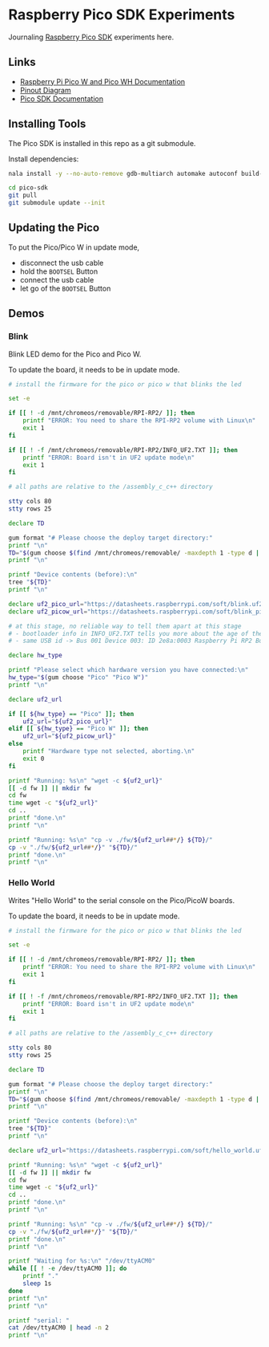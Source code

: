 # Raspberry Pico SDK Experiments

Journaling [Raspberry Pico SDK](https://www.raspberrypi.com/documentation/microcontrollers/c_sdk.html) experiments here.

## Links

- [Raspberry Pi Pico W and Pico WH Documentation](https://www.raspberrypi.com/documentation/microcontrollers/raspberry-pi-pico.html)
- [Pinout Diagram](https://datasheets.raspberrypi.com/pico/Pico-R3-A4-Pinout.pdf)
- [Pico SDK Documentation](https://datasheets.raspberrypi.com/pico/raspberry-pi-pico-c-sdk.pdf)

## Installing Tools

The Pico SDK is installed in this repo as a git submodule.

Install dependencies:

```bash { background=false category=install-picosdk closeTerminalOnSuccess=true excludeFromRunAll=true interactive=true interpreter=bash name=install-picosdk-dependencies promptEnv=true terminalRows=25 }
nala install -y --no-auto-remove gdb-multiarch automake autoconf build-essential texinfo libtool libftdi-dev libusb-1.0-0-dev
```

```bash { background=false category=install-picosdk closeTerminalOnSuccess=true excludeFromRunAll=true interactive=true interpreter=bash name=install-picosdk-update promptEnv=true terminalRows=25 }
cd pico-sdk
git pull
git submodule update --init
```

## Updating the Pico

To put the Pico/Pico W in update mode,

- disconnect the usb cable
- hold the `BOOTSEL` Button
- connect the usb cable
- let go of the `BOOTSEL` Button

## Demos

### Blink

Blink LED demo for the Pico and Pico W.

To update the board, it needs to be in update mode.

```bash { background=false category=picosdk-demos closeTerminalOnSuccess=true excludeFromRunAll=true interactive=true interpreter=bash name=demo-picosdk-blink promptEnv=true terminalRows=25 }
# install the firmware for the pico or pico w that blinks the led

set -e

if [[ ! -d /mnt/chromeos/removable/RPI-RP2/ ]]; then
    printf "ERROR: You need to share the RPI-RP2 volume with Linux\n"
    exit 1
fi

if [[ ! -f /mnt/chromeos/removable/RPI-RP2/INFO_UF2.TXT ]]; then
    printf "ERROR: Board isn't in UF2 update mode\n"
    exit 1
fi

# all paths are relative to the /assembly_c_c++ directory

stty cols 80
stty rows 25

declare TD

gum format "# Please choose the deploy target directory:"
printf "\n"
TD="$(gum choose $(find /mnt/chromeos/removable/ -maxdepth 1 -type d | grep -v -E '^/mnt/chromeos/removable/$'))"
printf "\n"

printf "Device contents (before):\n"
tree "${TD}"
printf "\n"

declare uf2_pico_url="https://datasheets.raspberrypi.com/soft/blink.uf2"
declare uf2_picow_url="https://datasheets.raspberrypi.com/soft/blink_picow.uf2"

# at this stage, no reliable way to tell them apart at this stage
# - bootloader info in INFO_UF2.TXT tells you more about the age of the board than the type
# - same USB id -> Bus 001 Device 003: ID 2e8a:0003 Raspberry Pi RP2 Boot

declare hw_type

printf "Please select which hardware version you have connected:\n"
hw_type="$(gum choose "Pico" "Pico W")"
printf "\n"

declare uf2_url

if [[ ${hw_type} == "Pico" ]]; then
    uf2_url="${uf2_pico_url}"
elif [[ ${hw_type} == "Pico W" ]]; then
    uf2_url="${uf2_picow_url}"
else
    printf "Hardware type not selected, aborting.\n"
    exit 0
fi

printf "Running: %s\n" "wget -c ${uf2_url}"
[[ -d fw ]] || mkdir fw
cd fw
time wget -c "${uf2_url}"
cd ..
printf "done.\n"
printf "\n"

printf "Running: %s\n" "cp -v ./fw/${uf2_url##*/} ${TD}/"
cp -v "./fw/${uf2_url##*/}" "${TD}/"
printf "done.\n"
printf "\n"
```

### Hello World

Writes "Hello World" to the serial console on the Pico/PicoW boards.

To update the board, it needs to be in update mode.

```bash { background=false category=picosdk-demos closeTerminalOnSuccess=true excludeFromRunAll=true interactive=true interpreter=bash name=demo-picosdk-helloworld promptEnv=true terminalRows=25 }
# install the firmware for the pico or pico w that blinks the led

set -e

if [[ ! -d /mnt/chromeos/removable/RPI-RP2/ ]]; then
    printf "ERROR: You need to share the RPI-RP2 volume with Linux\n"
    exit 1
fi

if [[ ! -f /mnt/chromeos/removable/RPI-RP2/INFO_UF2.TXT ]]; then
    printf "ERROR: Board isn't in UF2 update mode\n"
    exit 1
fi

# all paths are relative to the /assembly_c_c++ directory

stty cols 80
stty rows 25

declare TD

gum format "# Please choose the deploy target directory:"
printf "\n"
TD="$(gum choose $(find /mnt/chromeos/removable/ -maxdepth 1 -type d | grep -v -E '^/mnt/chromeos/removable/$'))"
printf "\n"

printf "Device contents (before):\n"
tree "${TD}"
printf "\n"

declare uf2_url="https://datasheets.raspberrypi.com/soft/hello_world.uf2"

printf "Running: %s\n" "wget -c ${uf2_url}"
[[ -d fw ]] || mkdir fw
cd fw
time wget -c "${uf2_url}"
cd ..
printf "done.\n"
printf "\n"

printf "Running: %s\n" "cp -v ./fw/${uf2_url##*/} ${TD}/"
cp -v "./fw/${uf2_url##*/}" "${TD}/"
printf "done.\n"
printf "\n"

printf "Waiting for %s:\n" "/dev/ttyACM0"
while [[ ! -e /dev/ttyACM0 ]]; do
    printf "."
    sleep 1s
done
printf "\n"
printf "\n"

printf "serial: "
cat /dev/ttyACM0 | head -n 2
printf "\n"
```
